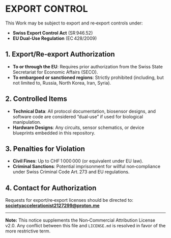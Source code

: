 # EXPORT CONTROL

This Work may be subject to export and re‑export controls under:

- **Swiss Export Control Act** (SR 946.52)  
- **EU Dual‑Use Regulation** (EC 428/2009)  

## 1. Export/Re‑export Authorization

- **To or through the EU**: Requires prior authorization from the Swiss State Secretariat for Economic Affairs (SECO).  
- **To embargoed or sanctioned regions**: Strictly prohibited (including, but not limited to, Russia, North Korea, Iran, Syria).  

## 2. Controlled Items

- **Technical Data**: All protocol documentation, biosensor designs, and software code are considered “dual‑use” if used for biological manipulation.  
- **Hardware Designs**: Any circuits, sensor schematics, or device blueprints embedded in this repository.

## 3. Penalties for Violation

- **Civil Fines**: Up to CHF 1 000 000 (or equivalent under EU law).  
- **Criminal Sanctions**: Potential imprisonment for willful non‑compliance under Swiss Criminal Code Art. 273 and EU regulations.

## 4. Contact for Authorization

Requests for export/re‑export licenses should be directed to:  
**societyaccelerationist2127299@proton.me**  

---

**Note:** This notice supplements the Non‑Commercial Attribution License v2.0. Any conflict between this file and `LICENSE.md` is resolved in favor of the more restrictive term.  

